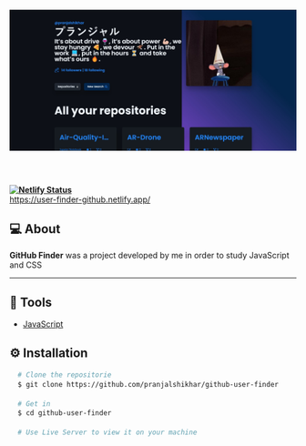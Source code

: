 <h1 align="center">
  <img src="https://raw.githubusercontent.com/pranjalshikhar/github-user-finder/main/Snapshot.jpg">
</h1>

<br><br>
**[![Netlify Status](https://api.netlify.com/api/v1/badges/d6db502a-8a6c-4c9b-824d-0de47d468d6f/deploy-status)](https://app.netlify.com/sites/user-finder-github/deploys)**
<br>
https://user-finder-github.netlify.app/

## :computer: About 
**GitHub Finder** was a project developed by me in order to study JavaScript and CSS





---

## :hammer: Tools
- [JavaScript](https://www.javascript.com/)

## :gear: Installation
```bash
  # Clone the repositorie
  $ git clone https://github.com/pranjalshikhar/github-user-finder

  # Get in
  $ cd github-user-finder

  # Use Live Server to view it on your machine
```
<br>
<!-- <img src="./img/showcase.jpg"> -->
